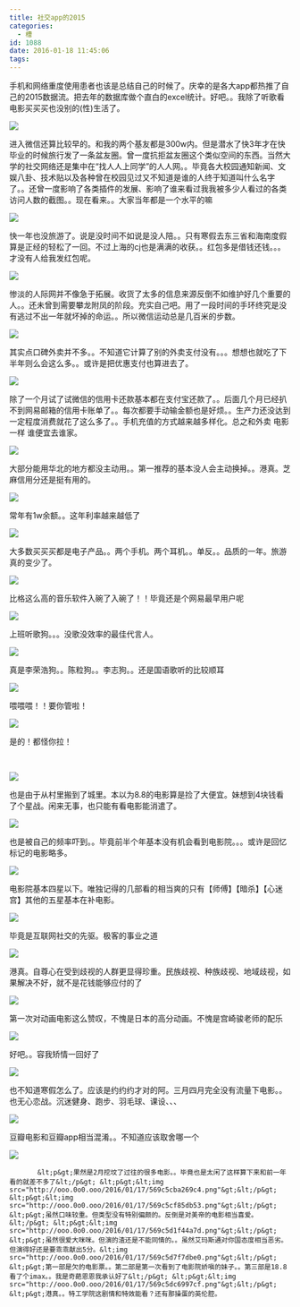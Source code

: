 ```yaml
---
title: 社交app的2015
categories:
  - 槽
id: 1088
date: 2016-01-18 11:45:06
tags:
---
```


手机和网络重度使用患者也该是总结自己的时候了。庆幸的是各大app都热推了自己的2015数据流。把去年的数据库做个直白的excel统计。好吧。。我除了听歌看电影买买买也没别的(性)生活了。</p>

![](http://ooo.0o0.ooo/2016/01/17/569b74dab78e7.png)

进入微信还算比较早的。和我的两个基友都是300w内。但是潜水了快3年才在快毕业的时候旅行发了一条盆友圈。曾一度抗拒盆友圈这个类似空间的东西。当然大学的社交网络还是集中在“找人人上同学”的人人网。。毕竟各大校园通知新闻、文娱八卦、技术贴以及各种曾在校园见过又不知道是谁的人终于知道叫什么名字了。。还曾一度影响了各类插件的发展、影响了谁来看过我我被多少人看过的各类访问人数的截图。。现在看来。。大家当年都是一个水平的嘛

![](http://ooo.0o0.ooo/2016/01/17/569b765a8c8ed.png)

快一年也没旅游了。说是没时间不如说是没人陪。。只有寒假去东三省和海南度假算是正经的轻松了一回。不过上海的cj也是满满的收获。。红包多是借钱还钱。。。才没有人给我发红包呢。

![](http://ooo.0o0.ooo/2016/01/17/569b76c34f72d.png)

惨淡的人际网并不像急于拓展。收货了太多的信息来源反倒不如维护好几个重要的人。。还未曾到需要攀龙附凤的阶段。充实自己吧。用了一段时间的手环终究是没有逃过不出一年就坏掉的命运。。所以微信运动总是几百米的步数。

![](http://ooo.0o0.ooo/2016/01/17/569b8cd37fbf6.png)

其实点口碑外卖并不多。。不知道它计算了别的外卖支付没有。。。想想也就吃了下半年则么会这么多。。或许是把优惠支付也算进去了。

![](http://ooo.0o0.ooo/2016/01/17/569b8d469df74.png)

除了一个月试了试微信的信用卡还款基本都在支付宝还款了。。后面几个月已经扒不到网易邮箱的信用卡账单了。。每次都要手动输金额也是好烦。。生产力还没达到一定程度消费就花了这么多了。。手机充值的方式越来越多样化。总之和外卖 电影一样 谁便宜去谁家。

![](http://ooo.0o0.ooo/2016/01/17/569b8dfc35999.png)

大部分能用华北的地方都没主动用。。第一推荐的基本没人会主动换掉。。港真。芝麻信用分还是挺有用的。

![](http://ooo.0o0.ooo/2016/01/17/569b92b0b7ced.png)

常年有1w余额。。这年利率越来越低了

![](http://ooo.0o0.ooo/2016/01/17/569b9351c9783.png)

大多数买买买都是电子产品。。两个手机。两个耳机。。单反。。品质的一年。旅游真的变少了。

![](http://ooo.0o0.ooo/2016/01/17/569b99e34fd85.png)

比格这么高的音乐软件入碗了入碗了！！毕竟还是个网易最早用户呢

![](http://ooo.0o0.ooo/2016/01/17/569b9a1dc8bf6.png)

上班听歌狗。。。没歌没效率的最佳代言人。

![](http://ooo.0o0.ooo/2016/01/17/569b9a48e60dc.png)

真是李荣浩狗。。陈粒狗。。李志狗。。还是国语歌听的比较顺耳

![](http://ooo.0o0.ooo/2016/01/17/569b9a7cebaa4.png)

喂喂喂！！要你管啦！

![](http://ooo.0o0.ooo/2016/01/17/569b9a99a92ea.png)

是的！都怪你拉！

&nbsp;

![](https://ooo.0o0.ooo/2016/01/17/569c588aa63d8.png)

也是由于从村里搬到了城里。本以为8.8的电影算是捡了大便宜。妹想到4块钱看了个星战。闲来无事，也只能有看电影能消遣了。

![](http://ooo.0o0.ooo/2016/01/17/569c5ae2d384a.png)

也是被自己的频率吓到。。毕竟前半个年基本没有机会看到电影院。。。或许是回忆标记的电影略多。

![](https://ooo.0o0.ooo/2016/01/17/569c587a5e523.png)

电影院基本四星以下。唯独记得的几部看的相当爽的只有【师傅】【暗杀】【心迷宫】其他的五星基本在补电影。

![](https://ooo.0o0.ooo/2016/01/17/569c58890e21e.png)

毕竟是互联网社交的先驱。极客的事业之道

![](https://ooo.0o0.ooo/2016/01/17/569c588ab1ec6.png)

港真。自尊心在受到歧视的人群更显得珍重。民族歧视、种族歧视、地域歧视，如果解决不好，就不是花钱能够应付的了

![](https://ooo.0o0.ooo/2016/01/17/569c588c1f10b.png)

第一次对动画电影这么赞叹，不愧是日本的高分动画。不愧是宫崎骏老师的配乐

![](https://ooo.0o0.ooo/2016/01/17/569c5897d8f92.png)

好吧。。容我矫情一回好了

![](https://ooo.0o0.ooo/2016/01/17/569c588d50b2d.png)

也不知道寒假怎么了。应该是约约约才对的阿。三月四月完全没有流量下电影。。也无心恋战。沉迷健身、跑步、羽毛球、课设、、、

![](http://ooo.0o0.ooo/2016/01/17/569c5c4cdd158.png)

豆瓣电影和豆瓣app相当混淆。。不知道应该取舍哪一个

![](http://ooo.0o0.ooo/2016/01/17/569c5c7918c03.png)

           &lt;p&gt;果然是2月挖坟了过往的很多电影。。毕竟也是太闲了这样算下来和前一年看的就差不多了&lt;/p&gt; &lt;p&gt;&lt;img src="http://ooo.0o0.ooo/2016/01/17/569c5cba269c4.png"&gt;&lt;/p&gt; &lt;p&gt;&lt;img src="http://ooo.0o0.ooo/2016/01/17/569c5cf85db53.png"&gt;&lt;/p&gt; &lt;p&gt;虽然口味较重。但类型没有特别偏颇的。反倒是对美帝的电影相当喜爱。&lt;/p&gt; &lt;p&gt;&lt;img src="http://ooo.0o0.ooo/2016/01/17/569c5d1f44a7d.png"&gt;&lt;/p&gt;    &lt;p&gt;虽然很爱大咪咪。但演的渣还是不能同情的。。虽然艾玛斯通对你国态度相当恶劣。但演得好还是要乖乖献出5分。&lt;img src="http://ooo.0o0.ooo/2016/01/17/569c5d7f7dbe0.png"&gt;&lt;/p&gt; &lt;p&gt;第一部是欠的电影票。。第二部是第一次看到了电影院娇嗔的妹子。。第三部是18.8看了个imax。。我是奇葩恩恩我承认好了&lt;/p&gt; &lt;p&gt;&lt;img src="http://ooo.0o0.ooo/2016/01/17/569c5dc6997cf.png"&gt;&lt;/p&gt; &lt;p&gt;港真。。特工学院这剧情和特效能看？还有那操蛋的英伦腔。
    